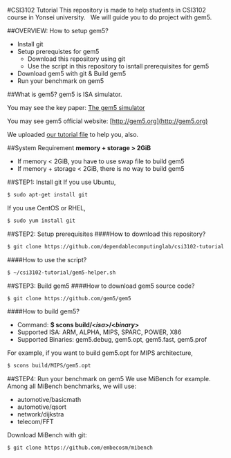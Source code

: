 #CSI3102 Tutorial
This repository is made to help students in CSI3102 course in Yonsei university. &nbsp;
We will guide you to do project with gem5.

##OVERVIEW: How to setup gem5?
- Install git
- Setup prerequistes for gem5
  - Download this repository using git
  - Use the script in this repository to isntall prerequisites for gem5
- Download gem5 with git & Build gem5
- Run your benchmark on gem5

##What is gem5?
gem5 is ISA simulator.

You may see the key paper: [The gem5 simulator](http://dl.acm.org/citation.cfm?id=2024718)

You may see gem5 official website: [http://gem5.org](http://gem5.org)

We uploaded [our tutorial file](http://dclab.yonsei.ac.kr/csi3102/gem5-tutorial.pdf) to help you, also.

##System Requirement
**memory + storage > 2GiB**
- If memory < 2GiB, you have to use swap file to build gem5
- If memory + storage < 2GiB, there is no way to build gem5

##STEP1: Install git
If you use Ubuntu,
```sh
$ sudo apt-get install git
```

If you use CentOS or RHEL,
```sh
$ sudo yum install git
```

##STEP2: Setup prerequisites
####How to download this repository?
```sh
$ git clone https://github.com/dependablecomputinglab/csi3102-tutorial.git ~/csi3102-tutorial
```

####How to use the script?
```sh
$ ~/csi3102-tutorial/gem5-helper.sh
```

##STEP3: Build gem5
####How to download gem5 source code?
```sh
$ git clone https://github.com/gem5/gem5
```

####How to build gem5?
- Command: **$ scons build/<*isa*>/<*binary*>**
- Supported ISA: ARM, ALPHA, MIPS, SPARC, POWER, X86
- Supported Binaries: gem5.debug, gem5.opt, gem5.fast, gem5.prof

For example, if you want to build gem5.opt for MIPS architecture,
```sh
$ scons build/MIPS/gem5.opt
```

##STEP4: Run your benchmark on gem5
We use MiBench for example. &nbsp;
Among all MiBench benchmarks, we will use:
- automotive/basicmath
- automotive/qsort
- network/dijkstra
- telecom/FFT

Download MiBench with git:
```sh
$ git clone https://github.com/embecosm/mibench
```
